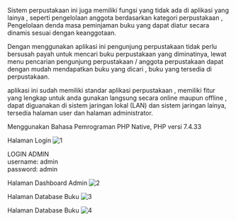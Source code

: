 Sistem perpustakaan ini juga memiliki fungsi yang tidak ada di aplikasi yang lainya , seperti pengelolaan anggota berdasarkan kategori perpustakaan , Pengelolaan denda masa peminjaman buku yang dapat diatur secara dinamis sesuai dengan keanggotaan.

Dengan menggunakan aplikasi ini pengunjung perpustakaan tidak perlu bersusah payah untuk mencari buku perpustakaan yang diminatinya, lewat menu pencarian pengunjung perpustakaan / anggota perpustakaan dapat dengan mudah mendapatkan buku yang dicari , buku yang tersedia di perpustakaan.

aplikasi ini sudah memiliki standar aplikasi perpustakaan , memiliki fitur yang lengkap untuk anda gunakan langsung secara online maupun offline , dapat diguanakan di sistem jaringan lokal (LAN) dan sistem jaringan lainya, tersedia halaman user dan halaman administrator.

Menggunakan Bahasa Pemrograman PHP Native, PHP versi 7.4.33


Halaman Login
![1](https://user-images.githubusercontent.com/22639765/223026281-f4e912c6-5825-432e-bbd4-1cc17c822799.jpg)

LOGIN ADMIN \
username: admin \
password: admin 

Halaman Dashboard Admin
![2](https://user-images.githubusercontent.com/22639765/223026437-1c60e2b6-0b6b-4377-9b81-2b5c20fba7d8.jpg)

Halaman Database Buku
![3](https://user-images.githubusercontent.com/22639765/223026525-6545e185-6573-4230-a462-0017074dcecd.jpg)


Halaman Database Buku
![4](https://user-images.githubusercontent.com/22639765/223026643-5b6a4b7d-9c51-493e-b3de-87e9072780e6.jpg)





